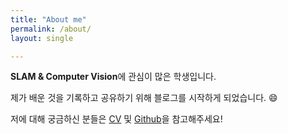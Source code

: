 ```yaml
---
title: "About me"
permalink: /about/
layout: single

---
```




**SLAM & Computer Vision**에 관심이 많은 학생입니다.    

제가 배운 것을 기록하고 공유하기 위해 블로그를 시작하게 되었습니다. 😄  


저에 대해 궁금하신 분들은 [CV](https://github.com/Taeyoung96/TaeyoungKim_CV/blob/master/TaeyoungKim_CV.pdf) 및 [Github](https://github.com/Taeyoung96)을 참고해주세요!  

